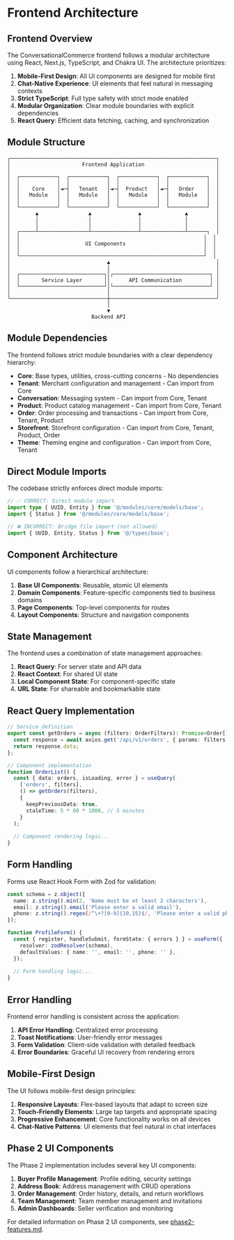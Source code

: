 # Frontend Architecture

## Frontend Overview

The ConversationalCommerce frontend follows a modular architecture using React, Next.js, TypeScript, and Chakra UI. The architecture prioritizes:

1. **Mobile-First Design**: All UI components are designed for mobile first
2. **Chat-Native Experience**: UI elements that feel natural in messaging contexts
3. **Strict TypeScript**: Full type safety with strict mode enabled
4. **Modular Organization**: Clear module boundaries with explicit dependencies
5. **React Query**: Efficient data fetching, caching, and synchronization

## Module Structure

```
┌──────────────────────────────────────────────────────────────────┐
│                       Frontend Application                       │
│                                                                  │
│  ┌────────────┐  ┌────────────┐  ┌────────────┐  ┌────────────┐  │
│  │            │  │            │  │            │  │            │  │
│  │    Core    │◄─┤   Tenant   │◄─┤  Product   │◄─┤   Order    │  │
│  │   Module   │  │   Module   │  │   Module   │  │   Module   │  │
│  │            │  │            │  │            │  │            │  │
│  └────────────┘  └────────────┘  └────────────┘  └────────────┘  │
│        ▲                ▲               ▲              ▲         │
│        │                │               │              │         │
│        │                │               │              │         │
│  ┌─────┴────────────────┴───────────────┴──────────────┴──────┐  │
│  │                                                           │  │
│  │                     UI Components                         │  │
│  │                                                           │  │
│  └───────────────────────────────────────────────────────────┘  │
│                               ▲                                  │
│                               │                                  │
│  ┌───────────────────────────┐│┌───────────────────────────────┐ │
│  │       Service Layer       ││      API Communication         │ │
│  └───────────────────────────┘│└───────────────────────────────┘ │
│                               │                                  │
└───────────────────────────────┼──────────────────────────────────┘
                                │
                                ▼
                           Backend API
```

## Module Dependencies

The frontend follows strict module boundaries with a clear dependency hierarchy:

- **Core**: Base types, utilities, cross-cutting concerns - No dependencies
- **Tenant**: Merchant configuration and management - Can import from Core
- **Conversation**: Messaging system - Can import from Core, Tenant
- **Product**: Product catalog management - Can import from Core, Tenant
- **Order**: Order processing and transactions - Can import from Core, Tenant, Product
- **Storefront**: Storefront configuration - Can import from Core, Tenant, Product, Order
- **Theme**: Theming engine and configuration - Can import from Core, Tenant

## Direct Module Imports

The codebase strictly enforces direct module imports:

```typescript
// ✅ CORRECT: Direct module import
import type { UUID, Entity } from '@/modules/core/models/base';
import { Status } from '@/modules/core/models/base';

// ❌ INCORRECT: Bridge file import (not allowed)
import { UUID, Entity, Status } from '@/types/base';
```

## Component Architecture

UI components follow a hierarchical architecture:

1. **Base UI Components**: Reusable, atomic UI elements
2. **Domain Components**: Feature-specific components tied to business domains
3. **Page Components**: Top-level components for routes
4. **Layout Components**: Structure and navigation components

## State Management

The frontend uses a combination of state management approaches:

1. **React Query**: For server state and API data
2. **React Context**: For shared UI state
3. **Local Component State**: For component-specific state
4. **URL State**: For shareable and bookmarkable state

## React Query Implementation

```typescript
// Service definition
export const getOrders = async (filters: OrderFilters): Promise<Order[]> => {
  const response = await axios.get('/api/v1/orders', { params: filters });
  return response.data;
};

// Component implementation
function OrderList() {
  const { data: orders, isLoading, error } = useQuery(
    ['orders', filters],
    () => getOrders(filters),
    { 
      keepPreviousData: true,
      staleTime: 5 * 60 * 1000, // 5 minutes
    }
  );
  
  // Component rendering logic...
}
```

## Form Handling

Forms use React Hook Form with Zod for validation:

```typescript
const schema = z.object({
  name: z.string().min(2, 'Name must be at least 2 characters'),
  email: z.string().email('Please enter a valid email'),
  phone: z.string().regex(/^\+?[0-9]{10,15}$/, 'Please enter a valid phone number'),
});

function ProfileForm() {
  const { register, handleSubmit, formState: { errors } } = useForm({
    resolver: zodResolver(schema),
    defaultValues: { name: '', email: '', phone: '' },
  });
  
  // Form handling logic...
}
```

## Error Handling

Frontend error handling is consistent across the application:

1. **API Error Handling**: Centralized error processing 
2. **Toast Notifications**: User-friendly error messages
3. **Form Validation**: Client-side validation with detailed feedback
4. **Error Boundaries**: Graceful UI recovery from rendering errors

## Mobile-First Design

The UI follows mobile-first design principles:

1. **Responsive Layouts**: Flex-based layouts that adapt to screen size
2. **Touch-Friendly Elements**: Large tap targets and appropriate spacing 
3. **Progressive Enhancement**: Core functionality works on all devices
4. **Chat-Native Patterns**: UI elements that feel natural in chat interfaces

## Phase 2 UI Components

The Phase 2 implementation includes several key UI components:

1. **Buyer Profile Management**: Profile editing, security settings
2. **Address Book**: Address management with CRUD operations
3. **Order Management**: Order history, details, and return workflows
4. **Team Management**: Team member management and invitations
5. **Admin Dashboards**: Seller verification and monitoring

For detailed information on Phase 2 UI components, see [phase2-features.md](phase2-features.md).
